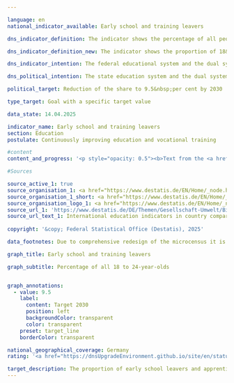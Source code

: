 ```yaml
---

language: en        
national_indicator_available: Early school and training leavers        

dns_indicator_definition: The indicator shows the percentage of all people in the 18&nbsp;to 24&nbsp;age group who neither possess a university entrance qualification, such as an Abitur or Fachhochschulreife (entrance qualification for universities of applied sciences), nor have completed a course of vocational training and who are not currently undergoing training or continuing education.        

dns_indicator_definition_new: The indicator shows the proportion of 18&nbsp;to 24-year-olds in the same age group (in per cent) who have neither a higher education entrance qualification, such as the Abitur or Fachhochschulreife, nor completed vocational training and who are not currently participating in education and training measures.        

dns_indicator_intention: The federal educational system and the dual system of vocational training are the cornerstones of future-orientated qualifications for young people in Germany. Failure to complete school or vocational training poses a risk of poverty and places a strain on the social welfare systems. The target for 2030&nbsp;is to lower the percentage of early school leavers to 9.5&nbsp;%.        

dns_political_intention: The state education system and the dual system of vocational training are the cornerstones of future-oriented qualifications for young people in Germany. A lack of school and vocational qualifications means an increased risk of poverty and a resulting greater burden on the social security system.        

political_target: Reduction of the share to 9.5&nbsp;per cent by 2030        

type_target: Goal with a specific target value        

data_state: 14.04.2025        

indicator_name: Early school and training leavers        
section: Education        
postulate: Continuously improving education and vocational training        

#content         
content_and_progress: '<p style="opacity: 0.5"><b>Text from the <a href="https://dns-indikatoren.de/assets/Publikationen/Indikatorenberichte/2022.pdf">Indicator Report 2022&nbsp;</a></b><br><br>The term “early school leavers” does not refer to the young “high achievers”, who obtain a school leaving certificate before the regular period of schooling ends. Nor should the term be confused with school drop-outs. On the contrary, it refers to people between 18&nbsp;and 24&nbsp;years of age who neither have obtained a higher education entrance qualification such as “Abitur” or “Fachhochschulreife” (for universities in general or universities of applied sciences), nor have completed vocational training and who are not attending initial and continuing education/ training programmes. This means that even those young people who, for example, have successfully completed “Hauptschule” or “Realschule” (lower secondary education, <abbr title="International Standard Classification of Education" tabindex="0">ISCED</abbr> level 2) but are no longer participating in the education process are also counted as early school leavers.<br><br>The information originates from the microcensus, whose annual sample survey covers 1&nbsp;% of the population in Germany. In 2020, the microcensus had a comprehensive restructuring, such that data from 2020&nbsp;on is conditionally comparable to preceding years.<br><br>It is not possible to conclude what type of educational institution they last attended and at what time. The annual school statistics, which is a coordinated Länder statistics, provides supplementary information also published by the Federal Statistical Office.<br><br>In 2021, according to provisional results, the indicator value was 11.6&nbsp;%, <abbr title="that is to say (id est)" tabindex="0">i.e.</abbr> there were a total of 698,000&nbsp;young people without completed upper secondary education who were not or no longer undergoing (vocational) training or continuing education. The indicator value had decreased to 9.5&nbsp;% until 2014&nbsp;and, hence, achieved the target for 2030. From then on, the trend had moved in the wrong direction.<br><br>As for gender-specific indicator rates, there were no systematic differences between men and women for the period between 1999&nbsp;and 2005. Since 2006, the rate for women has been lower than that for men. The values in 2021, for instance, were 9.6&nbsp;% for women and 13.5&nbsp;% for men.<br><br>According to the school statistics, a total of some 47,490&nbsp;young people, or 6.2&nbsp;% of the resident population in the relevant age group, left school in 2021&nbsp;without a certificate of lower secondary education. Compared with 1999, this equates to a reduction by 43&nbsp;%. By this measure too, the proportion remains markedly lower among young women (4.9&nbsp;%) than among young men (7.5&nbsp;%).<br><br>By contrast, 16.1&nbsp;% (122,282) of the resident population of the same age obtained a certificate of lower secondary education from a Hauptschule in 2021, 44.1&nbsp;% (334,137) obtained a certificate of intermediate secondary education, 33.0&nbsp;% (263,428) obtained a general university entrance qualification, and 0.1&nbsp;% (849) obtained a certificate qualifying them to enter a university of applied sciences. Since 1999, two types of certificates have seen particularly large changes over the course of time. Thus, the share of people with a secondary general school certificate fell by 10.0&nbsp;percentage points, while the share of people with university entrance qualification rose by 8.2&nbsp;percentage points (both as a proportion of the population of the same age).</p>'                

#Sources        

source_active_1: true
source_organisation_1: <a href="https://www.destatis.de/EN/Home/_node.html" target="_blank">Federal Statistical Office</a>
source_organisation_1_short: <a href="https://www.destatis.de/EN/Home/_node.html" target="_blank">Federal Statistical Office</a>
source_organisation_logo_1: <a href="https://www.destatis.de/EN/Home/_node.html" target="_blank"><img src="https://dnsTestEnvironment.github.io/dns-indicators/public/OrgImgEn/destatis.png" alt="Federal Statistical Office" title=" Click here to visit the homepage of the organizationFederal Statistical Office" style="height:60px; width:148px; border:transparent"/></a>
source_url_1: 'https://www.destatis.de/DE/Themen/Gesellschaft-Umwelt/Bildung-Forschung-Kultur/Bildungsstand/_inhalt.html#sprg233662'
source_url_text_1: International education indicators in country comparison (only available in German)
        
copyright: '&copy; Federal Statistical Office (Destatis), 2025'        

data_footnotes: Due to comprehensive redesign of the microcensus it is not possible to compare the data of the survey year 2020&nbsp;with previous years (break in time series).<br>• Data partially revised.<br>• 2023&nbsp;und 2024&nbsp;provisional data.        

graph_title: Early school and training leavers        

graph_subtitle: Percentage of all 18 to 24-year-olds        


graph_annotations:
  - value: 9.5
    label:
      content: Target 2030
      position: left
      backgroundColor: transparent
      color: transparent
    preset: target_line
    borderColor: transparent                

national_geographical_coverage: Germany        
rating: '<a href="https://dnsUpgradeEnvironment.github.io/site/en/status"><img src="https://sdg-indikatoren.de/public/Wettersymbole/Blitz.png" title="In 2024 the distance to the target was constantly high or had increased. Thus, the indicator did not develop in the desired direction." alt="Weathersymbol: Thuder strom"/></a>'        

target_description: The proportion of early school leavers and apprenticeship leavers is to be reduced to a maximum of 9.5&nbsp;per cent by 2030.<br><br><br>Based on the target formulation, indicator 4.1.a for 2024&nbsp;is rated as "thunderstorm", as neither the results for 2024&nbsp;nor the average development over the last six years point in the desired direction.        
---
```


